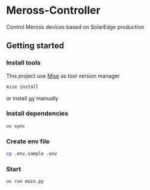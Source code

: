 # Meross-Controller

Control Meross devices based on SolarEdge production

## Getting started

### Install tools

This project use [Mise](https://github.com/jdx/mise) as tool version manager

```sh
mise install
```

or install [uv](https://docs.astral.sh/uv/) manually

### Install dependencies

```sh
uv sync
```

### Create env file

```sh
cp .env.sample .env
```

### Start

```sh
uv run main.py
```
